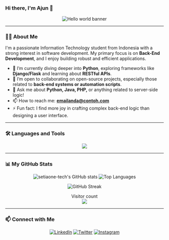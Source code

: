### Hi there, I'm Ajun 👋

<p align="center">
  <img src="https://raw.githubusercontent.com/sagar-viradiya/sagar-viradiya/master/resources/banner.png" alt="Hello world banner">
</p>

---

### 👨‍💻 About Me

I'm a passionate Information Technology student from Indonesia with a strong interest in software development. My primary focus is on **Back-End Development**, and I enjoy building robust and efficient applications.

- 🌱 I’m currently diving deeper into **Python**, exploring frameworks like **Django/Flask** and learning about **RESTful APIs**.
- 👯 I’m open to collaborating on open-source projects, especially those related to **back-end systems or automation scripts**.
- 💬 Ask me about **Python, Java, PHP,** or anything related to server-side logic!
- 📫 How to reach me: **[emailanda@contoh.com](mailto:emailanda@contoh.com)**
- ⚡ Fun fact: I find more joy in crafting complex back-end logic than designing a user interface.

---

### 🛠️ Languages and Tools

<p align="center">
  <a href="https://skillicons.dev">
    <img src="https://skillicons.dev/icons?i=python,java,javascript,php,mysql,postgresql,git,vscode,docker,linux&perline=5" />
  </a>
</p>

---

### 📊 My GitHub Stats

<p align="center">
  <img src="https://github-readme-stats.vercel.app/api?username=setiaone-tech&show_icons=true&theme=tokyonight&rank_icon=github" alt="setiaone-tech's GitHub stats" />
  <img src="https://github-readme-stats.vercel.app/api/top-langs/?username=setiaone-tech&layout=compact&theme=tokyonight" alt="Top Languages" />
</p>

<p align="center">
  <img src="https://streak-stats.demolab.com/?user=setiaone-tech&theme=tokyonight" alt="GitHub Streak" />
</p>

<p align="center">
  Visitor count<br>
  <img src="https://profile-counter.glitch.me/setiaone-tech/count.svg" />
</p>

---

### 📫 Connect with Me

<p align="center">
<a href="#"><img src="https://skillicons.dev/icons?i=linkedin" alt="LinkedIn"/></a>
<a href="#"><img src="https://skillicons.dev/icons?i=twitter" alt="Twitter"/></a>
<a href="#"><img src="https://skillicons.dev/icons?i=instagram" alt="Instagram"/></a>
</p>
